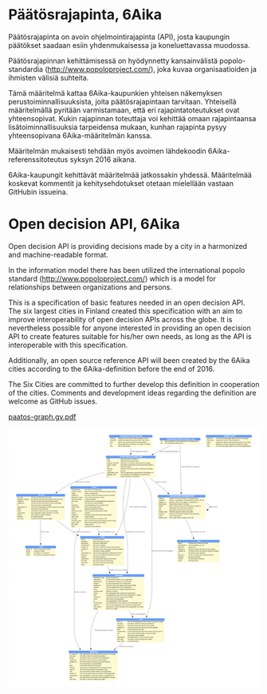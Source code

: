 # Päätösrajapinta, 6Aika

Päätösrajapinta on avoin ohjelmointirajapinta (API), josta kaupungin päätökset saadaan esiin yhdenmukaisessa ja koneluettavassa muodossa.

Päätösrajapinnan kehittämisessä on hyödynnetty kansainvälistä popolo-standardia (http://www.popoloproject.com/), joka kuvaa organisaatioiden ja ihmisten välisiä suhteita.

Tämä määritelmä kattaa 6Aika-kaupunkien yhteisen näkemyksen perustoiminnallisuuksista, joita päätösrajapintaan tarvitaan. Yhteisellä määritelmällä pyritään varmistamaan, että eri rajapintatoteutukset ovat yhteensopivat. Kukin rajapinnan toteuttaja voi kehittää omaan rajapintaansa lisätoiminnallisuuksia tarpeidensa mukaan, kunhan rajapinta pysyy yhteensopivana 6Aika-määritelmän kanssa.

Määritelmän mukaisesti tehdään myös avoimen lähdekoodin 6Aika-referenssitoteutus syksyn 2016 aikana.

6Aika-kaupungit kehittävät määritelmää jatkossakin yhdessä. Määritelmää koskevat kommentit ja kehitysehdotukset otetaan mielellään vastaan GitHubin issueina.

# Open decision API, 6Aika

Open decision API is providing decisions made by a city in a harmonized and machine-readable format.

In the information model there has been utilized the international popolo standard (http://www.popoloproject.com/) which is a model for relationships between organizations and persons.

This is a specification of basic features needed in an open decision API. 
The six largest cities in Finland created this specification with an aim to improve interoperability of open decision APIs across the globe. It is nevertheless possible for anyone interested in providing an open decision API to create features suitable for his/her own needs, as long as the API is interoperable with this specification.

Additionally, an open source reference API will been created by the 6Aika cities according to the 6Aika-definition before the end of 2016.

The Six Cities are committed to further develop this definition in cooperation of the cities. Comments and development ideas regarding the definition are welcome as GitHub issues.

[paatos-graph.gv.pdf](paatos-graph.gv.pdf)

![Paatos graph screenshot](paatos-graph.png?raw=true)


